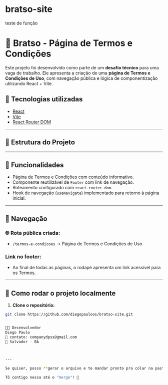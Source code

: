 # bratso-site
teste de função
# 🧾 Bratso - Página de Termos e Condições

Este projeto foi desenvolvido como parte de um **desafio técnico** para uma vaga de trabalho. Ele apresenta a criação de uma **página de Termos e Condições de Uso**, com navegação pública e lógica de componentização utilizando React + Vite.

## 🚀 Tecnologias utilizadas

- [React](https://reactjs.org)
- [Vite](https://vitejs.dev/)
- [React Router DOM](https://reactrouter.com/en/main)

---

## 📁 Estrutura do Projeto


---

## 📄 Funcionalidades

- Página de Termos e Condições com conteúdo informativo.
- Componente reutilizável de `Footer` com link de navegação.
- Roteamento configurado com `react-router-dom`.
- Hook de navegação (`useNavigate`) implementado para retorno à página inicial.

---

## 🧭 Navegação

### 🌐 Rota pública criada:

- `/termos-e-condicoes` → Página de Termos e Condições de Uso

### Link no footer:
- Ao final de todas as páginas, o rodapé apresenta um link acessível para os Termos.

---

## 🔧 Como rodar o projeto localmente

1. **Clone o repositório:**

```bash
git clone https://github.com/diegopauloos/bratso-site.git


👨‍💻 Desenvolvedor
Diego Paulo
📧 contato: companydpss@gmail.com
📍 Salvador - BA



---

Se quiser, posso **gerar o arquivo e te mandar pronto pra colar na pasta do projeto**, ou até te ajudar a subir ele direto no GitHub. Quer também um `footer` estilizado com Tailwind ou CSS?

Tô contigo nessa até o "merge"! 💪


